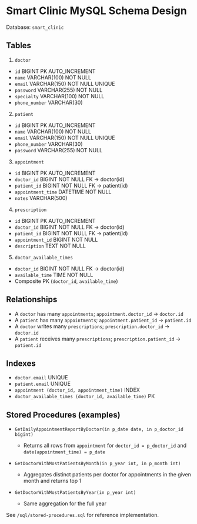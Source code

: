 # Smart Clinic MySQL Schema Design

Database: `smart_clinic`

## Tables

1) `doctor`
- `id` BIGINT PK AUTO_INCREMENT
- `name` VARCHAR(100) NOT NULL
- `email` VARCHAR(150) NOT NULL UNIQUE
- `password` VARCHAR(255) NOT NULL
- `specialty` VARCHAR(100) NOT NULL
- `phone_number` VARCHAR(30)

2) `patient`
- `id` BIGINT PK AUTO_INCREMENT
- `name` VARCHAR(100) NOT NULL
- `email` VARCHAR(150) NOT NULL UNIQUE
- `phone_number` VARCHAR(30)
- `password` VARCHAR(255) NOT NULL

3) `appointment`
- `id` BIGINT PK AUTO_INCREMENT
- `doctor_id` BIGINT NOT NULL FK → doctor(id)
- `patient_id` BIGINT NOT NULL FK → patient(id)
- `appointment_time` DATETIME NOT NULL
- `notes` VARCHAR(500)

4) `prescription`
- `id` BIGINT PK AUTO_INCREMENT
- `doctor_id` BIGINT NOT NULL FK → doctor(id)
- `patient_id` BIGINT NOT NULL FK → patient(id)
- `appointment_id` BIGINT NOT NULL
- `description` TEXT NOT NULL

5) `doctor_available_times`
- `doctor_id` BIGINT NOT NULL FK → doctor(id)
- `available_time` TIME NOT NULL
- Composite PK (`doctor_id`, `available_time`)

## Relationships

- A `doctor` has many `appointments`; `appointment.doctor_id` → `doctor.id`
- A `patient` has many `appointments`; `appointment.patient_id` → `patient.id`
- A `doctor` writes many `prescriptions`; `prescription.doctor_id` → `doctor.id`
- A `patient` receives many `prescriptions`; `prescription.patient_id` → `patient.id`

## Indexes

- `doctor.email` UNIQUE
- `patient.email` UNIQUE
- `appointment (doctor_id, appointment_time)` INDEX
- `doctor_available_times (doctor_id, available_time)` PK

## Stored Procedures (examples)

- `GetDailyAppointmentReportByDoctor(in p_date date, in p_doctor_id bigint)`
  - Returns all rows from `appointment` for `doctor_id = p_doctor_id` and `date(appointment_time) = p_date`

- `GetDoctorWithMostPatientsByMonth(in p_year int, in p_month int)`
  - Aggregates distinct patients per doctor for appointments in the given month and returns top 1

- `GetDoctorWithMostPatientsByYear(in p_year int)`
  - Same aggregation for the full year

See `/sql/stored-procedures.sql` for reference implementation.